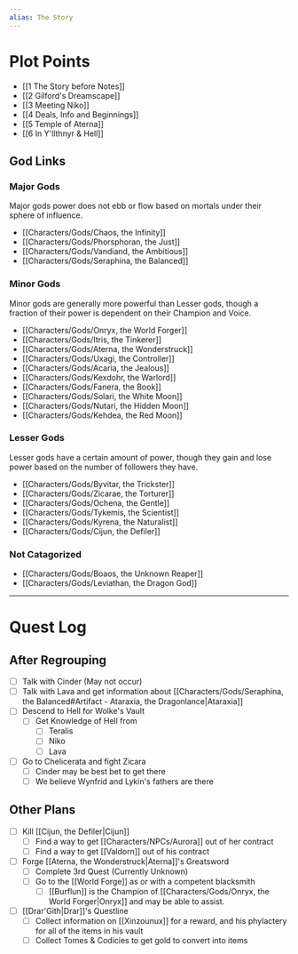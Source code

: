 ```yaml
---
alias: The Story
---
```

# Plot Points
- [[1 The Story before Notes]]
- [[2 Gilford's Dreamscape]]
- [[3 Meeting Niko]]
- [[4 Deals, Info and Beginnings]]
- [[5 Temple of Aterna]]
- [[6 In Y'llthnyr & Hell]]

## God Links
### Major Gods
Major gods power does not ebb or flow based on mortals under their sphere of influence.

- [[Characters/Gods/Chaos, the Infinity]]
- [[Characters/Gods/Phorsphoran, the Just]]
- [[Characters/Gods/Vandiand, the Ambitious]]
- [[Characters/Gods/Seraphina, the Balanced]]

### Minor Gods
Minor gods are generally more powerful than Lesser gods, though a fraction of their power is dependent on their Champion and Voice.

- [[Characters/Gods/Onryx, the World Forger]]
- [[Characters/Gods/Itris, the Tinkerer]]
- [[Characters/Gods/Aterna, the Wonderstruck]]
- [[Characters/Gods/Uxagi, the Controller]]
- [[Characters/Gods/Acaria, the Jealous]]
- [[Characters/Gods/Kexdohr, the Warlord]]
- [[Characters/Gods/Fanera, the Book]]
- [[Characters/Gods/Solari, the White Moon]]
- [[Characters/Gods/Nutari, the Hidden Moon]]
- [[Characters/Gods/Kehdea, the Red Moon]]

### Lesser Gods
Lesser gods have a certain amount of power, though they gain and lose power based on the number of followers they have.

- [[Characters/Gods/Byvitar, the Trickster]]
- [[Characters/Gods/Zicarae, the Torturer]]
- [[Characters/Gods/Ochena, the Gentle]]
- [[Characters/Gods/Tykemis, the Scientist]]
- [[Characters/Gods/Kyrena, the Naturalist]]
- [[Characters/Gods/Cijun, the Defiler]]

### Not Catagorized
- [[Characters/Gods/Boaos, the Unknown Reaper]]
- [[Characters/Gods/Leviathan, the Dragon God]]













---
# Quest Log
## After Regrouping
- [ ] Talk with Cinder (May not occur)
- [ ] Talk with Lava and get information about [[Characters/Gods/Seraphina, the Balanced#Artifact - Ataraxia, the Dragonlance|Ataraxia]]
- [ ] Descend to Hell for Wolke's Vault
	- [ ] Get Knowledge of Hell from
		- [ ] Teralis
		- [ ] Niko
		- [ ] Lava
- [ ] Go to Chelicerata and fight Zicara
	- [ ] Cinder may be best bet to get there
	- [ ] We believe Wynfrid and Lykin's fathers are there

## Other Plans
- [ ] Kill [[Cijun, the Defiler|Cijun]]
	- [ ] Find a way to get [[Characters/NPCs/Aurora]] out of her contract
	- [ ] Find a way to get [[Valdorn]] out of his contract
- [ ] Forge [[Aterna, the Wonderstruck|Aterna]]'s Greatsword
	- [ ] Complete 3rd Quest (Currently Unknown)
	- [ ] Go to the [[World Forge]] as or with a competent blacksmith
		- [ ] [[Burflun]] is the Champion of [[Characters/Gods/Onryx, the World Forger|Onryx]] and may be able to assist. 
- [ ] [[Drar'Gith|Drar]]'s Questline
	- [ ] Collect information on [[Xinzounux]] for a reward, and his phylactery for all of the items in his vault
	- [ ] Collect Tomes & Codicies to get gold to convert into items